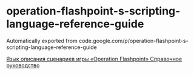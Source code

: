 # operation-flashpoint-s-scripting-language-reference-guide
Automatically exported from code.google.com/p/operation-flashpoint-s-scripting-language-reference-guide

[Язык описания сценариев игры «Operation Flashpoint»
Справочное руководство](https://cdn.rawgit.com/DenVdmj/operation-flashpoint-s-scripting-language-reference-guide/master/ofp-scripting.content.html)
